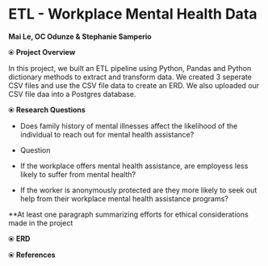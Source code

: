 # ETL - Workplace Mental Health Data

 **Mai Le, OC Odunze & Stephanie Samperio**



⦿ **Project Overview**

   In this project, we built an ETL pipeline using Python, Pandas and Python dictionary methods to extract and transform data. We created 3 seperate CSV files and use the CSV file data to create an ERD. We also uploaded our CSV file daa into a Postgres database.


⦿ **Research Questions**
   - Does family history of mental illnesses affect the likelihood of the individual to reach out for mental health assistance?
     
   -  Question
     
   -  If the workplace offers mental health assistance, are employess less likely to suffer from mental health?

   -  If the worker is anonymously protected are they more likely to seek out help from their workplace mental health assistance programs?
    
   **At least one paragraph summarizing efforts for ethical considerations made in the project

⦿ **ERD**


⦿ **References**
